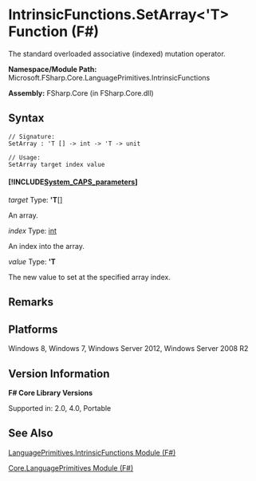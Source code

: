 # IntrinsicFunctions.SetArray<'T> Function (F#)

The standard overloaded associative (indexed) mutation operator.

**Namespace/Module Path:** Microsoft.FSharp.Core.LanguagePrimitives.IntrinsicFunctions

**Assembly:** FSharp.Core (in FSharp.Core.dll)


## Syntax

```
// Signature:
SetArray : 'T [] -> int -> 'T -> unit

// Usage:
SetArray target index value
```

#### [!INCLUDE[System_CAPS_parameters](//System/Token/System_CAPS_parameters_md.md)]
*target*
Type: **'T**[[]](http://msdn.microsoft.com/en-us/library/def20292-9aae-4596-9275-b94e594f8493)


An array.


*index*
Type: [int](http://msdn.microsoft.com/en-us/library/025d5455-3622-4ea5-9573-3ecbd4ee1375)


An index into the array.


*value*
Type: **'T**


The new value to set at the specified array index.




## Remarks

## Platforms
Windows 8, Windows 7, Windows Server 2012, Windows Server 2008 R2


## Version Information
**F# Core Library Versions**

Supported in: 2.0, 4.0, Portable




## See Also
[LanguagePrimitives.IntrinsicFunctions Module &#40;F&#35;&#41;](LanguagePrimitives.IntrinsicFunctions+Module+%28FSharp%29.md)

[Core.LanguagePrimitives Module &#40;F&#35;&#41;](Core.LanguagePrimitives+Module+%28FSharp%29.md)

